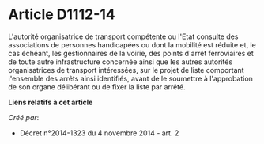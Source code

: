# Article D1112-14

L'autorité organisatrice de transport compétente ou l'Etat consulte des associations de personnes handicapées ou dont la
mobilité est réduite et, le cas échéant, les gestionnaires de la voirie, des points d'arrêt ferroviaires et de toute autre
infrastructure concernée ainsi que les autres autorités organisatrices de transport intéressées, sur le projet de liste
comportant l'ensemble des arrêts ainsi identifiés, avant de le soumettre à l'approbation de son organe délibérant ou de fixer
la liste par arrêté.

**Liens relatifs à cet article**

_Créé par_:

  - Décret n°2014-1323 du 4 novembre 2014 - art. 2
